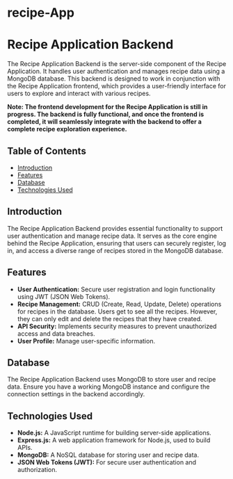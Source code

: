 # recipe-App

# Recipe Application Backend

The Recipe Application Backend is the server-side component of the Recipe Application. It handles user authentication and manages recipe data using a MongoDB database. This backend is designed to work in conjunction with the Recipe Application frontend, which provides a user-friendly interface for users to explore and interact with various recipes.

**Note: The frontend development for the Recipe Application is still in progress. The backend is fully functional, and once the frontend is completed, it will seamlessly integrate with the backend to offer a complete recipe exploration experience.**

## Table of Contents
- [Introduction](#introduction)
- [Features](#features)
- [Database](#database)
- [Technologies Used](#technologies-used)

## Introduction

The Recipe Application Backend provides essential functionality to support user authentication and manage recipe data. It serves as the core engine behind the Recipe Application, ensuring that users can securely register, log in, and access a diverse range of recipes stored in the MongoDB database.

## Features

- **User Authentication:** Secure user registration and login functionality using JWT (JSON Web Tokens).
- **Recipe Management:** CRUD (Create, Read, Update, Delete) operations for recipes in the database. Users get to see all the recipes. However, they can only edit and delete the recipes that they have created.
- **API Security:** Implements security measures to prevent unauthorized access and data breaches.
- **User Profile:** Manage user-specific information.

## Database

The Recipe Application Backend uses MongoDB to store user and recipe data. Ensure you have a working MongoDB instance and configure the connection settings in the backend accordingly.

## Technologies Used

- **Node.js:** A JavaScript runtime for building server-side applications.
- **Express.js:** A web application framework for Node.js, used to build APIs.
- **MongoDB:** A NoSQL database for storing user and recipe data.
- **JSON Web Tokens (JWT):** For secure user authentication and authorization.